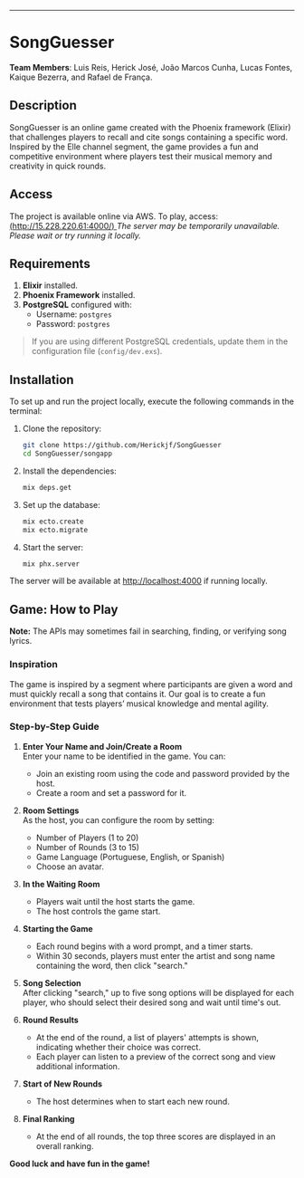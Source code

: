 ---

# SongGuesser

**Team Members**: Luis Reis, Herick José, João Marcos Cunha, Lucas Fontes, Kaique Bezerra, and Rafael de França.

## Description

SongGuesser is an online game created with the Phoenix framework (Elixir) that challenges players to recall and cite songs containing a specific word. Inspired by the Elle channel segment, the game provides a fun and competitive environment where players test their musical memory and creativity in quick rounds.

## Access

The project is available online via AWS. To play, access:  
[(http://15.228.220.61:4000/) ](http://3.143.143.141:4000/) 
*The server may be temporarily unavailable. Please wait or try running it locally.*

## Requirements

1. **Elixir** installed.
2. **Phoenix Framework** installed.
3. **PostgreSQL** configured with:
   - Username: `postgres`
   - Password: `postgres`

> If you are using different PostgreSQL credentials, update them in the configuration file (`config/dev.exs`).

## Installation

To set up and run the project locally, execute the following commands in the terminal:

1. Clone the repository:
   ```bash
   git clone https://github.com/Herickjf/SongGuesser
   cd SongGuesser/songapp
   ```

2. Install the dependencies:
   ```bash
   mix deps.get
   ```

3. Set up the database:
   ```bash
   mix ecto.create
   mix ecto.migrate
   ```

4. Start the server:
   ```bash
   mix phx.server
   ```

The server will be available at [http://localhost:4000](http://localhost:4000) if running locally.

## Game: How to Play

**Note:** The APIs may sometimes fail in searching, finding, or verifying song lyrics.

### Inspiration

The game is inspired by a segment where participants are given a word and must quickly recall a song that contains it. Our goal is to create a fun environment that tests players’ musical knowledge and mental agility.

### Step-by-Step Guide

1. **Enter Your Name and Join/Create a Room**  
   Enter your name to be identified in the game. You can:
   - Join an existing room using the code and password provided by the host.
   - Create a room and set a password for it.

2. **Room Settings**  
   As the host, you can configure the room by setting:
   - Number of Players (1 to 20)
   - Number of Rounds (3 to 15)
   - Game Language (Portuguese, English, or Spanish)
   - Choose an avatar.

3. **In the Waiting Room**  
   - Players wait until the host starts the game.
   - The host controls the game start.

4. **Starting the Game**  
   - Each round begins with a word prompt, and a timer starts.
   - Within 30 seconds, players must enter the artist and song name containing the word, then click "search."

5. **Song Selection**  
   After clicking "search," up to five song options will be displayed for each player, who should select their desired song and wait until time's out.

6. **Round Results**  
   - At the end of the round, a list of players' attempts is shown, indicating whether their choice was correct.
   - Each player can listen to a preview of the correct song and view additional information.

7. **Start of New Rounds**  
   - The host determines when to start each new round.

8. **Final Ranking**  
   - At the end of all rounds, the top three scores are displayed in an overall ranking.

**Good luck and have fun in the game!**
